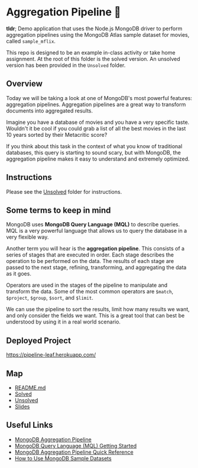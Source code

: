 # Aggregation Pipeline 🌱

**tldr**; Demo application that uses the Node.js MongoDB driver to perform aggregation pipelines using the MongoDB Atlas sample dataset for movies, called `sample_mflix`.

This repo is designed to be an example in-class activity or take home assignment. At the root of this folder is the solved version. An unsolved version has been provided in the `Unsolved` folder.

## Overview

Today we will be taking a look at one of MongoDB's most powerful features: aggregation pipelines. Aggregation pipelines are a great way to transform documents into aggregated results.

Imagine you have a database of movies and you have a very specific taste. Wouldn't it be cool if you could grab a list of all the best movies in the last 10 years sorted by their Metacritic score?

If you think about this task in the context of what you know of traditional databases, this query is starting to sound scary, but with MongoDB, the aggregation pipeline makes it easy to understand and extremely optimized.

## Instructions

Please see the [Unsolved](./Unsolved/README.md) folder for instructions.

## Some terms to keep in mind

MongoDB uses **MongoDB Query Language (MQL)** to describe queries. MQL is a very powerful language that allows us to query the database in a very flexible way.

Another term you will hear is the **aggregation pipeline**. This consists of a series of stages that are executed in order. Each stage describes the operation to be performed on the data. The results of each stage are passed to the next stage, refining, transforming, and aggregating the data as it goes.

Operators are used in the stages of the pipeline to manipulate and transform the data. Some of the most common operators are `$match`, `$project`, `$group`, `$sort`, and `$limit`.

We can use the pipeline to sort the results, limit how many results we want, and only consider the fields we want. This is a great tool that can best be understood by using it in a real world scenario.

## Deployed Project

https://pipeline-leaf.herokuapp.com/

## Map

- [README.md](.README.md)
- [Solved](.README.md)
- [Unsolved](./Unsolved/README.md)
- [Slides](./doc/slides_2.pdf)

## Useful Links

- [MongoDB Aggregation Pipeline](https://docs.mongodb.com/manual/core/aggregation-pipeline/)
- [MongoDB Query Language (MQL) Getting Started](https://www.mongodb.com/developer/how-to/getting-started-atlas-mongodb-query-language-mql/)
- [MongoDB Aggregation Pipeline Quick Reference](https://docs.mongodb.com/manual/meta/aggregation-quick-reference/)
- [How to Use MongoDB Sample Datasets](https://www.mongodb.com/basics/sample-database)
